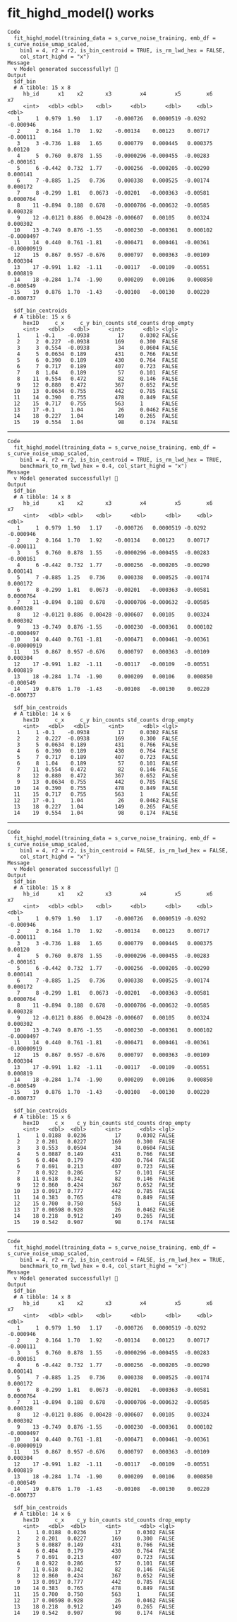 # fit_highd_model() works

    Code
      fit_highd_model(training_data = s_curve_noise_training, emb_df = s_curve_noise_umap_scaled,
        bin1 = 4, r2 = r2, is_bin_centroid = TRUE, is_rm_lwd_hex = FALSE,
        col_start_highd = "x")
    Message
      v Model generated successfully! 🎉
    Output
      $df_bin
      # A tibble: 15 x 8
         hb_id      x1    x2       x3         x4         x5        x6          x7
         <int>   <dbl> <dbl>    <dbl>      <dbl>      <dbl>     <dbl>       <dbl>
       1     1  0.979  1.90   1.17    -0.000726   0.0000519 -0.0292   -0.000946  
       2     2  0.164  1.70   1.92    -0.00134    0.00123    0.00717  -0.000111  
       3     3 -0.736  1.88   1.65     0.000779   0.000445   0.000375  0.00120   
       4     5  0.760  0.878  1.55    -0.0000296 -0.000455  -0.00283  -0.000161  
       5     6 -0.442  0.732  1.77    -0.000256  -0.000205  -0.00290   0.000141  
       6     7 -0.885  1.25   0.736    0.000338   0.000525  -0.00174   0.000172  
       7     8 -0.299  1.81   0.0673  -0.00201   -0.000363  -0.00581   0.0000764 
       8    11 -0.894  0.188  0.678   -0.0000786 -0.000632  -0.00585   0.000328  
       9    12 -0.0121 0.886  0.00428 -0.000607   0.00105    0.00324   0.000302  
      10    13 -0.749  0.876 -1.55    -0.000230  -0.000361   0.000102 -0.0000497 
      11    14  0.440  0.761 -1.81    -0.000471   0.000461  -0.00361  -0.00000919
      12    15  0.867  0.957 -0.676    0.000797   0.000363  -0.00109   0.000304  
      13    17 -0.991  1.82  -1.11    -0.00117   -0.00109   -0.00551   0.000819  
      14    18 -0.284  1.74  -1.90     0.000209   0.00106    0.000850 -0.000549  
      15    19  0.876  1.70  -1.43    -0.00108   -0.00130    0.00220  -0.000737  
      
      $df_bin_centroids
      # A tibble: 15 x 6
         hexID     c_x     c_y bin_counts std_counts drop_empty
         <int>   <dbl>   <dbl>      <int>      <dbl> <lgl>     
       1     1 -0.1    -0.0938         17     0.0302 FALSE     
       2     2  0.227  -0.0938        169     0.300  FALSE     
       3     3  0.554  -0.0938         34     0.0604 FALSE     
       4     5  0.0634  0.189         431     0.766  FALSE     
       5     6  0.390   0.189         430     0.764  FALSE     
       6     7  0.717   0.189         407     0.723  FALSE     
       7     8  1.04    0.189          57     0.101  FALSE     
       8    11  0.554   0.472          82     0.146  FALSE     
       9    12  0.880   0.472         367     0.652  FALSE     
      10    13  0.0634  0.755         442     0.785  FALSE     
      11    14  0.390   0.755         478     0.849  FALSE     
      12    15  0.717   0.755         563     1      FALSE     
      13    17 -0.1     1.04           26     0.0462 FALSE     
      14    18  0.227   1.04          149     0.265  FALSE     
      15    19  0.554   1.04           98     0.174  FALSE     
      

---

    Code
      fit_highd_model(training_data = s_curve_noise_training, emb_df = s_curve_noise_umap_scaled,
        bin1 = 4, r2 = r2, is_bin_centroid = TRUE, is_rm_lwd_hex = TRUE,
        benchmark_to_rm_lwd_hex = 0.4, col_start_highd = "x")
    Message
      v Model generated successfully! 🎉
    Output
      $df_bin
      # A tibble: 14 x 8
         hb_id      x1    x2       x3         x4         x5        x6          x7
         <int>   <dbl> <dbl>    <dbl>      <dbl>      <dbl>     <dbl>       <dbl>
       1     1  0.979  1.90   1.17    -0.000726   0.0000519 -0.0292   -0.000946  
       2     2  0.164  1.70   1.92    -0.00134    0.00123    0.00717  -0.000111  
       3     5  0.760  0.878  1.55    -0.0000296 -0.000455  -0.00283  -0.000161  
       4     6 -0.442  0.732  1.77    -0.000256  -0.000205  -0.00290   0.000141  
       5     7 -0.885  1.25   0.736    0.000338   0.000525  -0.00174   0.000172  
       6     8 -0.299  1.81   0.0673  -0.00201   -0.000363  -0.00581   0.0000764 
       7    11 -0.894  0.188  0.678   -0.0000786 -0.000632  -0.00585   0.000328  
       8    12 -0.0121 0.886  0.00428 -0.000607   0.00105    0.00324   0.000302  
       9    13 -0.749  0.876 -1.55    -0.000230  -0.000361   0.000102 -0.0000497 
      10    14  0.440  0.761 -1.81    -0.000471   0.000461  -0.00361  -0.00000919
      11    15  0.867  0.957 -0.676    0.000797   0.000363  -0.00109   0.000304  
      12    17 -0.991  1.82  -1.11    -0.00117   -0.00109   -0.00551   0.000819  
      13    18 -0.284  1.74  -1.90     0.000209   0.00106    0.000850 -0.000549  
      14    19  0.876  1.70  -1.43    -0.00108   -0.00130    0.00220  -0.000737  
      
      $df_bin_centroids
      # A tibble: 14 x 6
         hexID     c_x     c_y bin_counts std_counts drop_empty
         <int>   <dbl>   <dbl>      <int>      <dbl> <lgl>     
       1     1 -0.1    -0.0938         17     0.0302 FALSE     
       2     2  0.227  -0.0938        169     0.300  FALSE     
       3     5  0.0634  0.189         431     0.766  FALSE     
       4     6  0.390   0.189         430     0.764  FALSE     
       5     7  0.717   0.189         407     0.723  FALSE     
       6     8  1.04    0.189          57     0.101  FALSE     
       7    11  0.554   0.472          82     0.146  FALSE     
       8    12  0.880   0.472         367     0.652  FALSE     
       9    13  0.0634  0.755         442     0.785  FALSE     
      10    14  0.390   0.755         478     0.849  FALSE     
      11    15  0.717   0.755         563     1      FALSE     
      12    17 -0.1     1.04           26     0.0462 FALSE     
      13    18  0.227   1.04          149     0.265  FALSE     
      14    19  0.554   1.04           98     0.174  FALSE     
      

---

    Code
      fit_highd_model(training_data = s_curve_noise_training, emb_df = s_curve_noise_umap_scaled,
        bin1 = 4, r2 = r2, is_bin_centroid = FALSE, is_rm_lwd_hex = FALSE,
        col_start_highd = "x")
    Message
      v Model generated successfully! 🎉
    Output
      $df_bin
      # A tibble: 15 x 8
         hb_id      x1    x2       x3         x4         x5        x6          x7
         <int>   <dbl> <dbl>    <dbl>      <dbl>      <dbl>     <dbl>       <dbl>
       1     1  0.979  1.90   1.17    -0.000726   0.0000519 -0.0292   -0.000946  
       2     2  0.164  1.70   1.92    -0.00134    0.00123    0.00717  -0.000111  
       3     3 -0.736  1.88   1.65     0.000779   0.000445   0.000375  0.00120   
       4     5  0.760  0.878  1.55    -0.0000296 -0.000455  -0.00283  -0.000161  
       5     6 -0.442  0.732  1.77    -0.000256  -0.000205  -0.00290   0.000141  
       6     7 -0.885  1.25   0.736    0.000338   0.000525  -0.00174   0.000172  
       7     8 -0.299  1.81   0.0673  -0.00201   -0.000363  -0.00581   0.0000764 
       8    11 -0.894  0.188  0.678   -0.0000786 -0.000632  -0.00585   0.000328  
       9    12 -0.0121 0.886  0.00428 -0.000607   0.00105    0.00324   0.000302  
      10    13 -0.749  0.876 -1.55    -0.000230  -0.000361   0.000102 -0.0000497 
      11    14  0.440  0.761 -1.81    -0.000471   0.000461  -0.00361  -0.00000919
      12    15  0.867  0.957 -0.676    0.000797   0.000363  -0.00109   0.000304  
      13    17 -0.991  1.82  -1.11    -0.00117   -0.00109   -0.00551   0.000819  
      14    18 -0.284  1.74  -1.90     0.000209   0.00106    0.000850 -0.000549  
      15    19  0.876  1.70  -1.43    -0.00108   -0.00130    0.00220  -0.000737  
      
      $df_bin_centroids
      # A tibble: 15 x 6
         hexID     c_x    c_y bin_counts std_counts drop_empty
         <int>   <dbl>  <dbl>      <int>      <dbl> <lgl>     
       1     1 0.0188  0.0236         17     0.0302 FALSE     
       2     2 0.201   0.0227        169     0.300  FALSE     
       3     3 0.553   0.0594         34     0.0604 FALSE     
       4     5 0.0887  0.149         431     0.766  FALSE     
       5     6 0.404   0.179         430     0.764  FALSE     
       6     7 0.691   0.213         407     0.723  FALSE     
       7     8 0.922   0.286          57     0.101  FALSE     
       8    11 0.618   0.342          82     0.146  FALSE     
       9    12 0.860   0.424         367     0.652  FALSE     
      10    13 0.0917  0.777         442     0.785  FALSE     
      11    14 0.383   0.765         478     0.849  FALSE     
      12    15 0.700   0.750         563     1      FALSE     
      13    17 0.00598 0.928          26     0.0462 FALSE     
      14    18 0.218   0.912         149     0.265  FALSE     
      15    19 0.542   0.907          98     0.174  FALSE     
      

---

    Code
      fit_highd_model(training_data = s_curve_noise_training, emb_df = s_curve_noise_umap_scaled,
        bin1 = 4, r2 = r2, is_bin_centroid = FALSE, is_rm_lwd_hex = TRUE,
        benchmark_to_rm_lwd_hex = 0.4, col_start_highd = "x")
    Message
      v Model generated successfully! 🎉
    Output
      $df_bin
      # A tibble: 14 x 8
         hb_id      x1    x2       x3         x4         x5        x6          x7
         <int>   <dbl> <dbl>    <dbl>      <dbl>      <dbl>     <dbl>       <dbl>
       1     1  0.979  1.90   1.17    -0.000726   0.0000519 -0.0292   -0.000946  
       2     2  0.164  1.70   1.92    -0.00134    0.00123    0.00717  -0.000111  
       3     5  0.760  0.878  1.55    -0.0000296 -0.000455  -0.00283  -0.000161  
       4     6 -0.442  0.732  1.77    -0.000256  -0.000205  -0.00290   0.000141  
       5     7 -0.885  1.25   0.736    0.000338   0.000525  -0.00174   0.000172  
       6     8 -0.299  1.81   0.0673  -0.00201   -0.000363  -0.00581   0.0000764 
       7    11 -0.894  0.188  0.678   -0.0000786 -0.000632  -0.00585   0.000328  
       8    12 -0.0121 0.886  0.00428 -0.000607   0.00105    0.00324   0.000302  
       9    13 -0.749  0.876 -1.55    -0.000230  -0.000361   0.000102 -0.0000497 
      10    14  0.440  0.761 -1.81    -0.000471   0.000461  -0.00361  -0.00000919
      11    15  0.867  0.957 -0.676    0.000797   0.000363  -0.00109   0.000304  
      12    17 -0.991  1.82  -1.11    -0.00117   -0.00109   -0.00551   0.000819  
      13    18 -0.284  1.74  -1.90     0.000209   0.00106    0.000850 -0.000549  
      14    19  0.876  1.70  -1.43    -0.00108   -0.00130    0.00220  -0.000737  
      
      $df_bin_centroids
      # A tibble: 14 x 6
         hexID     c_x    c_y bin_counts std_counts drop_empty
         <int>   <dbl>  <dbl>      <int>      <dbl> <lgl>     
       1     1 0.0188  0.0236         17     0.0302 FALSE     
       2     2 0.201   0.0227        169     0.300  FALSE     
       3     5 0.0887  0.149         431     0.766  FALSE     
       4     6 0.404   0.179         430     0.764  FALSE     
       5     7 0.691   0.213         407     0.723  FALSE     
       6     8 0.922   0.286          57     0.101  FALSE     
       7    11 0.618   0.342          82     0.146  FALSE     
       8    12 0.860   0.424         367     0.652  FALSE     
       9    13 0.0917  0.777         442     0.785  FALSE     
      10    14 0.383   0.765         478     0.849  FALSE     
      11    15 0.700   0.750         563     1      FALSE     
      12    17 0.00598 0.928          26     0.0462 FALSE     
      13    18 0.218   0.912         149     0.265  FALSE     
      14    19 0.542   0.907          98     0.174  FALSE     
      

